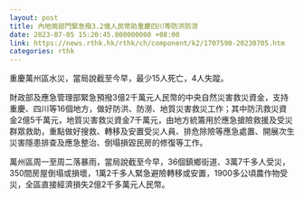 ```yaml
---
layout: post
title: 內地兩部門緊急撥3.2億人民幣助重慶四川等防洪防澇
date: 2023-07-05 15:20:45.000000000 +08:00
link: https://news.rthk.hk/rthk/ch/component/k2/1707590-20230705.htm
categories: rthk
---
```


重慶萬州區水災，當局說截至今早，最少15人死亡，4人失蹤。

財政部及應急管理部緊急預撥3億2千萬元人民幣的中央自然災害救災資金，支持重慶、四川等16個地方，做好防洪、防澇、地質災害救災工作；其中防汛救災資金2億5千萬元，地質災害救災資金7千萬元，由地方統籌用於應急搶險救援及受災群眾救助，重點做好搜救、轉移及安置受災人員、排危除險等應急處置、開展次生災害隱患排查及應急整治、倒塌損毀民房的修復等工作。

萬州區周一至周二落暴雨，當局說截至今早，36個鎮鄉街道、3萬7千多人受災，350間房屋倒塌或損壞，1萬2千多人緊急避險轉移或安置，1900多公頃農作物受災，全區直接經濟損失2億2千多萬元人民幣。
